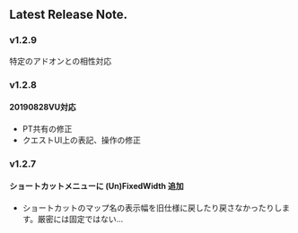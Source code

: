 ## Latest Release Note.

### v1.2.9

特定のアドオンとの相性対応

### v1.2.8

#### 20190828VU対応

- PT共有の修正
- クエストUI上の表記、操作の修正

### v1.2.7

#### ショートカットメニューに (Un)FixedWidth 追加

- ショートカットのマップ名の表示幅を旧仕様に戻したり戻さなかったりします。厳密には固定ではない...
